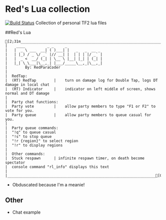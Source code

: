 # Red's Lua collection
[![Build Status](https://travis-ci.org/joemccann/dillinger.svg?branch=master)](https://github.com/RedParaCoder/TF2Lua)
Collection of personal TF2 lua files

##Red's Lua
```ansi
[2;31m___________________________________________________________________
|    ____          _ _     _                
|   |  _ \ ___  __| ( )___| |   _   _  __ _ 
|   | |_) / _ \/ _` |// __| |  | | | |/ _` |
|   |  _ <  __/ (_| | \__ \ |__| |_| | (_| |
|   |_| \_\___|\__,_| |___/_____\__,_|\__,_|
|        By: RedParaCoder
|
|  RedTap:
|  (RT) RedTap        |    turn on damage log for Double Tap, logs DT damage in local chat
|  (RT) Indicator     |    indicator on left middle of screen, shows normal and DT damage
|
|  Party chat functions:
|  Party vote         |    allow party members to type "F1 or F2" to vote for you.
|  Party queue        |    allow party members to queue casual for you.
|  
|  Party queue commands:
|  "!q" to queue casual
|  "!s" to stop queue
|  "!r {region}" to select region
|  "!r" to display regions
|
|  Other commands:
|  Stuck respawn      | infinite respawn timer, on death become spectator
|  console command "rl_info" displays this text
|
|___________________________________________________________________[0m
```

- Obduscated because I'm a meanie!

## Other
- Chat example
